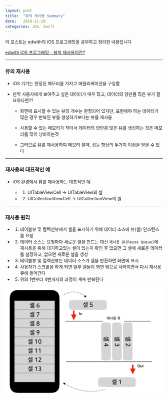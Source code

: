 ```yaml
---
layout: post
title:  "뷰의 재사용 Summary"
date:   2019-11-20
categories: iOS, Swift
---
```


이 포스트는 edwith의 iOS 프로그래밍을 공부하고 정리한 내용입니다

[edwith iOS 프로그래밍 - 뷰의 재사용이란?](https://www.edwith.org/boostcourse-ios/lecture/16891/)

- - -

### 뷰의 재사용

- iOS 기기는 한정된 메모리를 가지고 애플리케이션을 구동함

- 만약 사용자에게 보여주고 싶은 데이터가 매우 많고, 데이터의 양만큼 많은 뷰가 필요하다면??

    - 화면에 표시할 수 있는 뷰의 개수는 한정되어 있지만, 표현해야 하는 데이터가 많은 경우 반복된 뷰를 생성하기보다는 뷰를 재사용
    
    - 사용할 수 있는 메모리가 작아서 데이터의 양만큼 많은 뷰를 생성하는 것은 메모리를 많이 낭비하는것
    
    - 그러므로 뷰를 재사용하여 메모리 절약, 성능 향상의 두가지 이점을 얻을 수 있다
    
- - -

### 재사용의 대표적인 예

- iOS 환경에서 뷰를 재사용하는 대표적인 예

    - 1) UITableViewCell -> UITableView의 셀
    
    - 2) UICollectionViewCell -> UICollectionView의 셀
    
- - -

### 재사용 원리

- 1) 테이블뷰 및 컬렉션뷰에서 셀을 표시하기 위해 데이터 소스에 뷰(셀) 인스턴스를 요청

- 2) 데이터 소스는 요청마다 새로운 셀을 만드는 대신 `재사용 큐(Reuse Queue)`에 재사용을 위해 대기하고있는 셀이 있는지 확인 후 있으면 그 셀에 새로운 데이터를 설정하고, 없으면 새로운 셀을 생성

- 3) 테이블뷰 및 컬렉션뷰는 데이터 소스가 셀을 반환하면 화면에 표시

- 4) 사용자가 스크롤을 하게 되면 일부 셀들이 화면 밖으로 사라지면서 다시 재사용 큐에 들어간다

- 5) 위의 1번부터 4번까지의 과정이 계속 반복된다

![reuseCellImg](https://github.com/VincentGeranium/VincentGeranium.github.io/blob/master/assets/img/reuseCellImg.png?raw=true)
